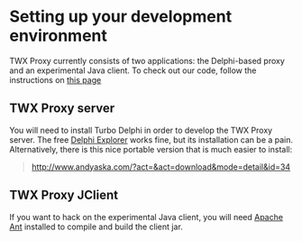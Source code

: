 # Setting up your development environment #

TWX Proxy currently consists of two applications: the Delphi-based proxy and an experimental Java client.  To check out our code, follow the instructions on [this page](http://code.google.com/p/twxproxy-ep/source/checkout)

## TWX Proxy server ##

You will need to install Turbo Delphi in order to develop the TWX Proxy server.  The free [Delphi Explorer](http://tx.codegear.com/delphiTurbo) works fine, but its installation can be a pain.  Alternatively, there is this nice portable version that is much easier to install:
> http://www.andyaska.com/?act=&act=download&mode=detail&id=34

## TWX Proxy JClient ##

If you want to hack on the experimental Java client, you will need [Apache Ant](http://ant.apache.org) installed to compile and build the client jar.